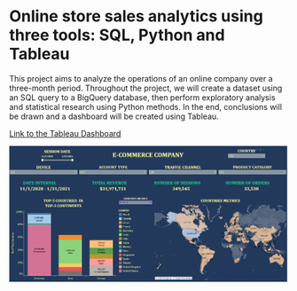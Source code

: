 # Online store sales analytics using three tools: SQL, Python and Tableau
This project aims to analyze the operations of an online company over a three-month period. Throughout the project, we will create a dataset using an SQL query to a BigQuery database, then perform exploratory analysis and statistical research using Python methods. In the end, conclusions will be drawn and a dashboard will be created using Tableau.

[Link to the Tableau Dashboard](https://public.tableau.com/views/E-COMMERCECOMPANY/E-COMMERCECOMPANY?:language=en-US&publish=yes&:sid=&:redirect=auth&:display_count=n&:origin=viz_share_link)

![E-commerce](https://github.com/VolodymyrKokhan/Online-store-sales-analytics-using-three-tools-SQL-Python-and-Tableau/blob/main/E-commerce.PNG)
